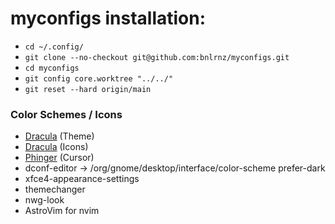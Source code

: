 # myconfigs installation:

- ```cd ~/.config/```
- ```git clone --no-checkout git@github.com:bnlrnz/myconfigs.git```
- ```cd myconfigs```
- ```git config core.worktree "../../"```
- ```git reset --hard origin/main```

### Color Schemes / Icons
- [Dracula](https://draculatheme.com/) (Theme)
- [Dracula](https://draculatheme.com/) (Icons)
- [Phinger](https://github.com/phisch/phinger-cursors) (Cursor)
- dconf-editor -> /org/gnome/desktop/interface/color-scheme prefer-dark
- xfce4-appearance-settings
- themechanger
- nwg-look
- AstroVim for nvim
